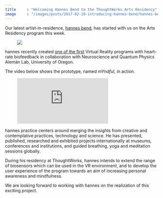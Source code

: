 ```yaml
---
title     : "Welcoming Hannes Bend to the ThoughtWorks Arts Residency"
image     : "/images/posts/2017-02-10-introducing-hannes-bend/hannes-bend.jpg"
---
```

Our latest artist-in-residence, [hannes bend](/bio/hannes-bend), has started with us on the Arts Residency program this week.

<figure>
	<img src="/images/posts/2017-02-10-introducing-hannes-bend/hannes-bend.jpg" />
</figure>

hannes recently created [one of the first](http://www.hannesbend.com/index.php?/current/myndful/) Virtual Reality programs with heart-rate biofeedback in collaboration with Neuroscience and Quantum Physics Alemán Lab, University of Oregon.

<!--excerpt-ends-->

The video below shows the prototype, named *mYndful*, in action.

<figure class="video">
	<iframe src="https://www.youtube.com/embed/GwDUyrmfUig" frameborder="0" allowfullscreen></iframe>
</figure>

hannes practice centers around merging the insights from creative and contemplative practices, technology and science. He has presented, published, researched and exhibited projects internationally at museums, conferences and institutions, and guided breathing, yoga and meditation sessions globally.

During his residency at ThoughtWorks, hannes intends to extend the range of biosensors which can be used in the VR environment, and to develop the user experience of the program towards an aim of increasing personal awareness and mindfulness.

We are looking forward to working with hannes on the realization of this exciting project.